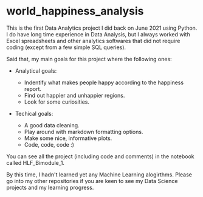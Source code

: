 # world_happiness_analysis
This is the first Data Analytics project I did back on June 2021 using Python. 
I do have long time experience in Data Analysis, but I always worked with Excel spreadsheets and other analytics softwares that did not require coding (except from a few simple SQL queries).  

Said that, my main goals for this project where the following ones: 

- Analytical goals:
    - Indentify what makes people happy according to the happiness report.
    - Find out happier and unhappier regions.
    - Look for some curiosities.
    
- Techical goals:
    - A good data cleaning.
    - Play around with markdown formatting options.
    - Make some nice, informative plots.
    - Code, code, code :)

You can see all the project (including code and comments) in the notebook called HLF_Bimodule_1. 

By this time, I hadn't learned yet any Machine Learning alogirthms. Please go into my other repositories if you are keen to see my Data Science projects and my learning progress. 
